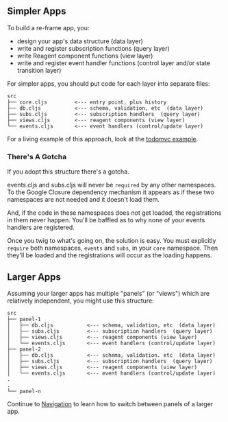 ## Simpler Apps

To build a re-frame app, you:
  - design your app's data structure (data layer)
  - write and register subscription functions (query layer)
  - write Reagent component functions (view layer)
  - write and register event handler functions (control layer and/or state transition layer)

For simpler apps, you should put code for each layer into separate files:
```
src
├── core.cljs         <--- entry point, plus history
├── db.cljs           <--- schema, validation, etc  (data layer)
├── subs.cljs         <--- subscription handlers  (query layer)
├── views.cljs        <--- reagent components (view layer)
└── events.cljs       <--- event handlers (control/update layer)
```

For a living example of this approach, look at the [todomvc example](https://github.com/Day8/re-frame/tree/master/examples/todomvc).

### There's A Gotcha

If you adopt this structure there's a gotcha. 

events.cljs and subs.cljs will never be `required` by any other namespaces. To the Google Closure dependency mechanism it appears as if these two namespaces are not needed and it doesn't load them.

And, if the code in these namespaces does not get loaded, the registrations in them never happen. You'll be baffled as to why none of your events handlers are registered.

Once you twig to what's going on, the solution is easy.  You must explicitly `require` both namespaces, `events` and `subs`, in your `core` namespace. Then they'll be loaded and the registrations will occur as the loading happens. 

## Larger Apps

Assuming your larger apps has multiple "panels" (or "views") which are relatively independent, you might use this structure:

```
src
├── panel-1
│   ├── db.cljs           <--- schema, validation, etc  (data layer)
│   ├── subs.cljs         <--- subscription handlers  (query layer)
│   ├── views.cljs        <--- reagent components (view layer)
│   └── events.cljs       <--- event handlers (control/update layer)
├── panel-2
│   ├── db.cljs           <--- schema, validation. etc  (data layer)
│   ├── subs.cljs         <--- subscription handlers  (query layer)
│   ├── views.cljs        <--- reagent components (view layer)
│   └── events.cljs       <--- event handlers (control/update layer)
.
.
└── panel-n
```

Continue to [Navigation](Navigation.md) to learn how to switch between panels of a larger app.

